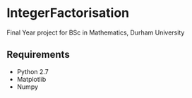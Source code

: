 # IntegerFactorisation
Final Year project for BSc in Mathematics, Durham University

## Requirements

- Python 2.7
- Matplotlib
- Numpy
